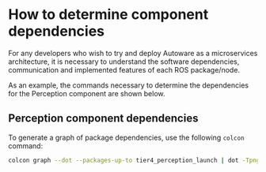 # How to determine component dependencies

For any developers who wish to try and deploy Autoware as a microservices architecture, it is necessary to understand the software dependencies, communication and implemented features of each ROS package/node.

As an example, the commands necessary to determine the dependencies for the Perception component are shown below.

## Perception component dependencies

To generate a graph of package dependencies, use the following `colcon` command:

```bash
colcon graph --dot --packages-up-to tier4_perception_launch | dot -Tpng -o graph.png
```

<!-- TODO add image link here once added to the repository>

To generate a list of dependencies, use:

```bash
colcon list --packages-up-to tier4_perception_launch
```

??? colcon list output
    autoware_auto_geometry_msgs
    autoware_auto_mapping_msgs
    autoware_auto_perception_msgs
    autoware_auto_planning_msgs
    autoware_auto_vehicle_msgs
    autoware_cmake
    autoware_lint_common
    autoware_point_types
    compare_map_segmentation
    detected_object_feature_remover
    detected_object_validation
    detection_by_tracker
    euclidean_cluster
    grid_map_cmake_helpers
    grid_map_core
    grid_map_cv
    grid_map_msgs
    grid_map_pcl
    grid_map_ros
    ground_segmentation
    image_projection_based_fusion
    image_transport_decompressor
    interpolation
    kalman_filter
    lanelet2_extension
    lidar_apollo_instance_segmentation
    map_based_prediction
    multi_object_tracker
    mussp
    object_merger
    object_range_splitter
    occupancy_grid_map_outlier_filter
    pointcloud_preprocessor
    pointcloud_to_laserscan
    shape_estimation
    tensorrt_yolo
    tier4_autoware_utils
    tier4_debug_msgs
    tier4_pcl_extensions
    tier4_perception_launch
    tier4_perception_msgs
    traffic_light_classifier
    traffic_light_map_based_detector
    traffic_light_ssd_fine_detector
    traffic_light_visualization
    vehicle_info_util

To see which ROS topics are being subscribed and published to, use the following:

```bash
ros2 launch tier4_perception_launch perception.launch.xml mode:=lidar
ros2 run rqt_graph rqt_graph
```

